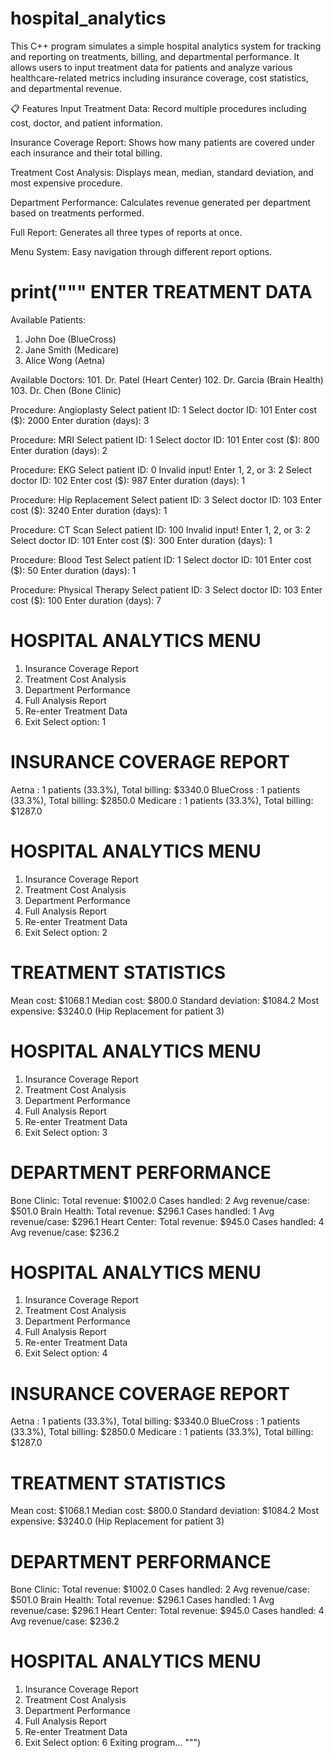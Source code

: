 # hospital_analytics 

This C++ program simulates a simple hospital analytics system for tracking and reporting on treatments, billing, and departmental performance. It allows users to input treatment data for patients and analyze various healthcare-related metrics including insurance coverage, cost statistics, and departmental revenue.

📋 Features
Input Treatment Data: Record multiple procedures including cost, doctor, and patient information.

Insurance Coverage Report: Shows how many patients are covered under each insurance and their total billing.

Treatment Cost Analysis: Displays mean, median, standard deviation, and most expensive procedure.

Department Performance: Calculates revenue generated per department based on treatments performed.

Full Report: Generates all three types of reports at once.

Menu System: Easy navigation through different report options. 

print("""
ENTER TREATMENT DATA
===================
Available Patients:
1. John Doe (BlueCross)
2. Jane Smith (Medicare)
3. Alice Wong (Aetna)

Available Doctors:
101. Dr. Patel (Heart Center)
102. Dr. Garcia (Brain Health)
103. Dr. Chen (Bone Clinic)

Procedure: Angioplasty
Select patient ID: 1
Select doctor ID: 101
Enter cost ($): 2000
Enter duration (days): 3

Procedure: MRI
Select patient ID: 1
Select doctor ID: 101
Enter cost ($): 800
Enter duration (days): 2

Procedure: EKG
Select patient ID: 0
Invalid input! Enter 1, 2, or 3: 2
Select doctor ID: 102
Enter cost ($): 987
Enter duration (days): 1

Procedure: Hip Replacement
Select patient ID: 3
Select doctor ID: 103
Enter cost ($): 3240
Enter duration (days): 1

Procedure: CT Scan
Select patient ID: 100
Invalid input! Enter 1, 2, or 3: 2
Select doctor ID: 101
Enter cost ($): 300
Enter duration (days): 1

Procedure: Blood Test
Select patient ID: 1
Select doctor ID: 101
Enter cost ($): 50
Enter duration (days): 1

Procedure: Physical Therapy
Select patient ID: 3
Select doctor ID: 103
Enter cost ($): 100
Enter duration (days): 7

HOSPITAL ANALYTICS MENU
======================
1. Insurance Coverage Report
2. Treatment Cost Analysis
3. Department Performance
4. Full Analysis Report
5. Re-enter Treatment Data
6. Exit
Select option: 1

INSURANCE COVERAGE REPORT
=======================
Aetna       : 1 patients (33.3%), Total billing: $3340.0
BlueCross   : 1 patients (33.3%), Total billing: $2850.0
Medicare    : 1 patients (33.3%), Total billing: $1287.0

HOSPITAL ANALYTICS MENU
======================
1. Insurance Coverage Report
2. Treatment Cost Analysis
3. Department Performance
4. Full Analysis Report
5. Re-enter Treatment Data
6. Exit
Select option: 2

TREATMENT STATISTICS
===================
Mean cost:          $1068.1
Median cost:        $800.0
Standard deviation: $1084.2
Most expensive:     $3240.0 (Hip Replacement for patient 3)

HOSPITAL ANALYTICS MENU
======================
1. Insurance Coverage Report
2. Treatment Cost Analysis
3. Department Performance
4. Full Analysis Report
5. Re-enter Treatment Data
6. Exit
Select option: 3

DEPARTMENT PERFORMANCE
=====================
Bone Clinic:
  Total revenue:    $1002.0
  Cases handled:    2
  Avg revenue/case: $501.0
Brain Health:
  Total revenue:    $296.1
  Cases handled:    1
  Avg revenue/case: $296.1
Heart Center:
  Total revenue:    $945.0
  Cases handled:    4
  Avg revenue/case: $236.2

HOSPITAL ANALYTICS MENU
======================
1. Insurance Coverage Report
2. Treatment Cost Analysis
3. Department Performance
4. Full Analysis Report
5. Re-enter Treatment Data
6. Exit
Select option: 4

INSURANCE COVERAGE REPORT
=======================
Aetna       : 1 patients (33.3%), Total billing: $3340.0
BlueCross   : 1 patients (33.3%), Total billing: $2850.0
Medicare    : 1 patients (33.3%), Total billing: $1287.0

TREATMENT STATISTICS
===================
Mean cost:          $1068.1
Median cost:        $800.0
Standard deviation: $1084.2
Most expensive:     $3240.0 (Hip Replacement for patient 3)

DEPARTMENT PERFORMANCE
=====================
Bone Clinic:
  Total revenue:    $1002.0
  Cases handled:    2
  Avg revenue/case: $501.0
Brain Health:
  Total revenue:    $296.1
  Cases handled:    1
  Avg revenue/case: $296.1
Heart Center:
  Total revenue:    $945.0
  Cases handled:    4
  Avg revenue/case: $236.2

HOSPITAL ANALYTICS MENU
======================
1. Insurance Coverage Report
2. Treatment Cost Analysis
3. Department Performance
4. Full Analysis Report
5. Re-enter Treatment Data
6. Exit
Select option: 6
Exiting program...
""")
